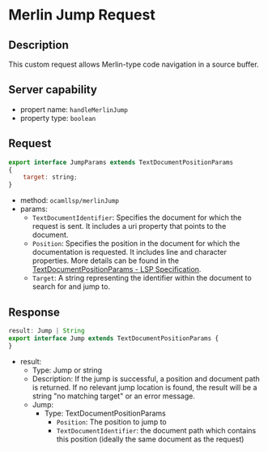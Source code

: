 # Merlin Jump Request

## Description

This custom request allows Merlin-type code navigation in a source buffer.

## Server capability

- propert name: `handleMerlinJump`
- property type: `boolean`

## Request

```js
export interface JumpParams extends TextDocumentPositionParams
{
    target: string;
}
```

- method: `ocamllsp/merlinJump`
- params:
    - `TextDocumentIdentifier`: Specifies the document for which the request is sent. It includes a uri property that points to the document.
    - `Position`: Specifies the position in the document for which the documentation is requested. It includes line and character properties.
    More details can be found in the [TextDocumentPositionParams - LSP Specification](https://microsoft.github.io/language-server-protocol/specifications/lsp/3.17/specification/#textDocumentPositionParams).
    - `Target`: A string representing the identifier within the document to search for and jump to.

## Response

```js
result: Jump | String
export interface Jump extends TextDocumentPositionParams {
}
```

- result:
    - Type: Jump or string
    - Description: If the jump is successful, a position and document path is returned. If no relevant jump location is found, the result will be a string "no matching target" or an error message.
    - Jump:
        - Type: TextDocumentPositionParams
            - `Position`: The position to jump to
            - `TextDocumentIdentifier`: the document path which contains this position (ideally the same document as the request)
